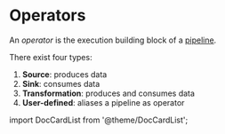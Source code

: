 # Operators

An *operator* is the execution building block of a
[pipeline](language/pipelines.md).

There exist four types:

1. **Source**: produces data
2. **Sink**: consumes data
3. **Transformation**: produces and consumes data
4. **User-defined**: aliases a pipeline as operator

import DocCardList from '@theme/DocCardList';

<DocCardList />
